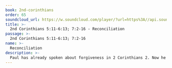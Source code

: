 ```yaml
---
book: 2nd-corinthians
order: 65
soundcloud_url: https://w.soundcloud.com/player/?url=https%3A//api.soundcloud.com/tracks/
title: >-
  2nd Corinthians 5:11-6:13; 7:2-16 - Reconciliation
passage: >-
  2nd Corinthians 5:11-6:13; 7:2-16
name: >-
  Reconciliation
description: >-
  Paul has already spoken about forgiveness in 2 Corinthians 2. Now he goes a step further and speaks of reconciliation. In great pathos Paul pleads with the Corinthians for complete reconciliation. He has the ministry and the message of reconciliation.
---
```


